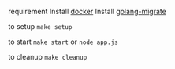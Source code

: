 requirement
Install [docker](https://docs.docker.com/engine/install/)
Install [golang-migrate](https://github.com/golang-migrate/migrate)

to setup
`make setup`

to start
`make start`
or
`node app.js`

to cleanup
`make cleanup`
